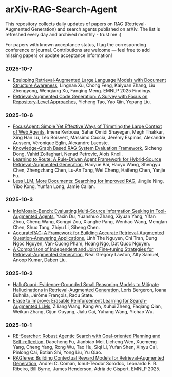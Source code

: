 # arXiv-RAG-Search-Agent
This repository collects daily updates of papers on RAG (Retrieval-Augmented Generation) and search agents published on arXiv. The list is refreshed every day and archived monthly - trust me :)

For papers with known acceptance status, I tag the corresponding conference or journal. Contributions are welcome — feel free to add missing papers or update acceptance information!

### 2025-10-7
- [Equipping Retrieval-Augmented Large Language Models with Document Structure Awareness](https://arxiv.org/abs/2510.04293), Lingnan Xu, Chong Feng, Kaiyuan Zhang, Liu Zhengyong, Wenqiang Xu, Fanqing Meng. EMNLP 2025 Findings.
- [Retrieval-Augmented Code Generation: A Survey with Focus on Repository-Level Approaches](https://arxiv.org/abs/2510.04905), Yicheng Tao, Yao Qin, Yepang Liu.

### 2025-10-6
- [FocusAgent: Simple Yet Effective Ways of Trimming the Large Context of Web Agents](https://arxiv.org/abs/2510.03204), Imene Kerboua, Sahar Omidi Shayegan, Megh Thakkar, Xing Han Lù, Léo Boisvert, Massimo Caccia, Jérémy Espinas, Alexandre Aussem, Véronique Eglin, Alexandre Lacoste.
- [Knowledge-Graph Based RAG System Evaluation Framework](https://arxiv.org/abs/2510.02549), Sicheng Dong, Vahid Zolfaghari, Nenad Petrovic, Alois Knoll.
- [Learning to Route: A Rule-Driven Agent Framework for Hybrid-Source Retrieval-Augmented Generation](https://arxiv.org/abs/2510.02388), Haoyue Bai, Haoyu Wang, Shengyu Chen, Zhengzhang Chen, Lu-An Tang, Wei Cheng, Haifeng Chen, Yanjie Fu.
- [Less LLM, More Documents: Searching for Improved RAG](https://arxiv.org/abs/2510.02657), Jingjie Ning, Yibo Kong, Yunfan Long, Jamie Callan.

### 2025-10-3
- [InfoMosaic-Bench: Evaluating Multi-Source Information Seeking in Tool-Augmented Agents](https://arxiv.org/abs/2510.02271), Yaxin Du, Yuanshuo Zhang, Xiyuan Yang, Yifan Zhou, Cheng Wang, Gongyi Zou, Xianghe Pang, Wenhao Wang, Menglan Chen, Shuo Tang, Zhiyu Li, Siheng Chen.
- [AccurateRAG: A Framework for Building Accurate Retrieval-Augmented Question-Answering Applications](https://arxiv.org/abs/2510.02243), Linh The Nguyen, Chi Tran, Dung Ngoc Nguyen, Van-Cuong Pham, Hoang Ngo, Dat Quoc Nguyen.
- [A Comparison of Independent and Joint Fine-tuning Strategies for Retrieval-Augmented Generation](https://arxiv.org/abs/2510.01600), Neal Gregory Lawton, Alfy Samuel, Anoop Kumar, Daben Liu.

### 2025-10-2
- [HalluGuard: Evidence-Grounded Small Reasoning Models to Mitigate Hallucinations in Retrieval-Augmented Generation](https://arxiv.org/abs/2510.00880), Loris Bergeron, Ioana Buhnila, Jérôme François, Radu State.
- [Erase to Improve: Erasable Reinforcement Learning for Search-Augmented LLMs](https://arxiv.org/abs/2510.00861), Ziliang Wang, Kang An, Xuhui Zheng, Faqiang Qian, Weikun Zhang, Cijun Ouyang, Jialu Cai, Yuhang Wang, Yichao Wu.

### 2025-10-1
- [RE-Searcher: Robust Agentic Search with Goal-oriented Planning and Self-reflection](https://arxiv.org/abs/2509.26048), Daocheng Fu, Jianbiao Mei, Licheng Wen, Xuemeng Yang, Cheng Yang, Rong Wu, Tao Hu, Siqi Li, Yufan Shen, Xinyu Cai, Pinlong Cai, Botian Shi, Yong Liu, Yu Qiao.
- [RAGferee: Building Contextual Reward Models for Retrieval-Augmented Generation](https://arxiv.org/abs/2509.26011), Andrei C. Coman, Ionut-Teodor Sorodoc, Leonardo F. R. Ribeiro, Bill Byrne, James Henderson, Adrià de Gispert. EMNLP 2025.

